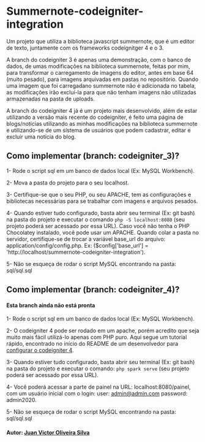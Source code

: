 # Summernote-codeigniter-integration
Um projeto que utiliza a biblioteca javascript summernote, que é um editor de texto, juntamente com os frameworks codeignitger 4 e o 3.

A branch do codeigniter 3 é apenas uma demonstração, com o banco de dados, de umas modificações na biblioteca summernote, feitas por mim, para transformar o carregamento de imagens do editor, antes em base 64 (muito pesado), para imagens arquivadas em pastas no repositório. Quando uma imagem que foi carregadano summernote não é adicionada no tabela, as modificações irão excluí-la para que não tenham imagens não utilizadas armazenadas na pasta de uploads. 

A branch do codeigniter 4 já é um projeto mais desenvolvido, além de estar utilizando a versão mais recente do codeigniter, é feito uma página de blogs/notícias utilizando as minhas modificações na biblioteca summernote e utilizando-se de um sistema de usuários que podem cadastrar, editar e excluir uma notícia do blog.

## Como implementar (branch: codeigniter_3)?
1- Rode o script sql em um banco de dados local (Ex: MySQL Workbench).

2- Mova a pasta do projeto para o seu localhost.

3- Certifique-se que o seu PHP, ou seu APACHE, tem as configurações e bibliotecas necessárias para se trabalhar com imagens e arquivos pesados.

4- Quando estiver tudo configurado, basta abrir seu terminal (Ex: git bash) na pasta do projeto e executar o comando `php -S localhost:8080` (seu projeto poderá ser acessado por essa URL). Caso você não tenha o PHP Chocolatey instalado, você pode usar um APACHE. Quando colar a pasta no servidor, certifique-se de trocar a variável base_url do arquivo: application/config/config.php. Ex: ($config['base_url'] = 'http://localhost/summernote-codeigniter-integration').

5- Não se esqueça de rodar o script MySQL encontrando na pasta: sql/sql.sql

## Como implementar (branch: codeigniter_4)?

#### Esta branch ainda não está pronta

1- Rode o script sql em um banco de dados local (Ex: MySQL Workbench).

2- O codeigniter 4 pode ser rodado em um apache, porém acredito que seja muito mais fácil utilizá-lo apenas com PHP puro. Aqui segue um tutorial rápido, encontrado no início do README de um desenvolvedor para [configurar o codeigniter 4](https://github.com/matheuscastroweb/ci4-crud "matheuscastroweb/ci4-crud").

3- Quando estiver tudo configurado, basta abrir seu terminal (Ex: git bash) na pasta do projeto e executar o comando: `php spark serve` (seu projeto poderá ser acessado por essa URL).

4- Você poderá acessar a parte de painel na URL: localhost:8080/painel, com um usuário inicial com o login: user: admin@admin.com password: admin2020.

5- Não se esqueça de rodar o script MySQL encontrando na pasta: sql/sql.sql

#### Autor: [Juan Victor Oliveira Silva](https://github.com/JuanvictorO "JuanvictorO")
